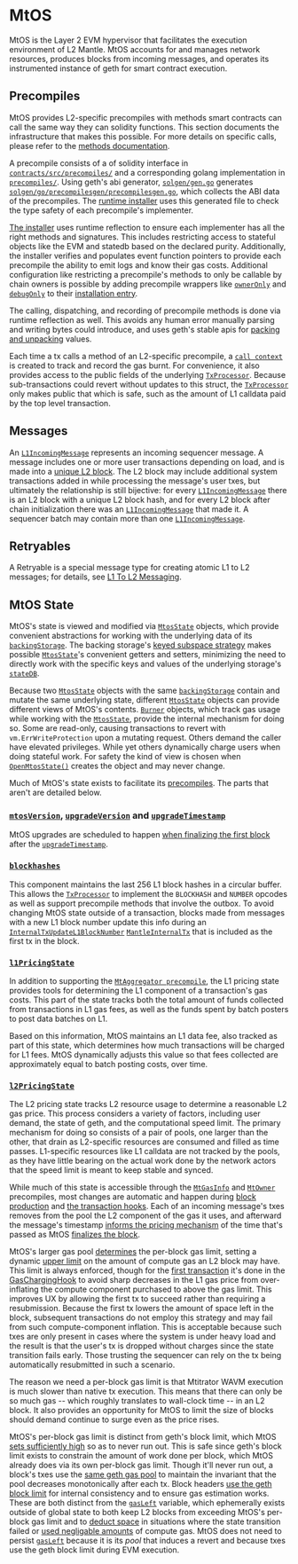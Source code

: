 # MtOS

MtOS is the Layer 2 EVM hypervisor that facilitates the execution environment of L2 Mantle. MtOS accounts for and manages network resources, produces blocks from incoming messages, and operates its instrumented instance of geth for smart contract execution.

## Precompiles

MtOS provides L2-specific precompiles with methods smart contracts can call the same way they can solidity functions. This section documents the infrastructure that makes this possible. For more details on specific calls, please refer to the [methods documentation](./precompiles.md).

A precompile consists of a of solidity interface in [`contracts/src/precompiles/`][mantle_precompiles_dir] and a corresponding golang implementation in [`precompiles/`][precompiles_dir]. Using geth's abi generator, [`solgen/gen.go`][gen_file] generates [`solgen/go/precompilesgen/precompilesgen.go`][precompilesgen_link], which collects the ABI data of the precompiles. The [runtime installer][installer_link] uses this generated file to check the type safety of each precompile's implementer.

[The installer][installer_link] uses runtime reflection to ensure each implementer has all the right methods and signatures. This includes restricting access to stateful objects like the EVM and statedb based on the declared purity. Additionally, the installer verifies and populates event function pointers to provide each precompile the ability to emit logs and know their gas costs. Additional configuration like restricting a precompile's methods to only be callable by chain owners is possible by adding precompile wrappers like [`ownerOnly`][ownerOnly_link] and [`debugOnly`][debugOnly_link] to their [installation entry][installation_link].

The calling, dispatching, and recording of precompile methods is done via runtime reflection as well. This avoids any human error manually parsing and writing bytes could introduce, and uses geth's stable apis for [packing and unpacking][packing_link] values.

Each time a tx calls a method of an L2-specific precompile, a [`call context`][call_context_link] is created to track and record the gas burnt. For convenience, it also provides access to the public fields of the underlying [`TxProcessor`][TxProcessor_link]. Because sub-transactions could revert without updates to this struct, the [`TxProcessor`][TxProcessor_link] only makes public that which is safe, such as the amount of L1 calldata paid by the top level transaction.

[mantle_precompiles_dir]: https://github.com/mantlenetworkio/mantle/tree/master/contracts/src/precompiles
[precompiles_dir]: https://github.com/mantlenetworkio/mantle/tree/master/precompiles
[installer_link]: https://github.com/mantlenetworkio/mantle/blob/bc6b52daf7232af2ca2fec3f54a5b546f1196c45/precompiles/precompile.go#L379
[installation_link]: https://github.com/mantlenetworkio/mantle/blob/bc6b52daf7232af2ca2fec3f54a5b546f1196c45/precompiles/precompile.go#L403
[gen_file]: https://github.com/mantlenetworkio/mantle/blob/master/solgen/gen.go
[ownerOnly_link]: https://github.com/mantlenetworkio/mantle/blob/f11ba39cf91ee1fe1b5f6b67e8386e5efd147667/precompiles/wrapper.go#L58
[debugOnly_link]: https://github.com/mantlenetworkio/mantle/blob/f11ba39cf91ee1fe1b5f6b67e8386e5efd147667/precompiles/wrapper.go#L23
[precompilesgen_link]: https://github.com/mantlenetworkio/mantle/blob/f11ba39cf91ee1fe1b5f6b67e8386e5efd147667/solgen/gen.go#L55
[packing_link]: https://github.com/mantlenetworkio/mantle/blob/bc6b52daf7232af2ca2fec3f54a5b546f1196c45/precompiles/precompile.go#L438
[call_context_link]: https://github.com/mantlenetworkio/mantle/blob/f11ba39cf91ee1fe1b5f6b67e8386e5efd147667/precompiles/context.go#L26

## Messages

An [`L1IncomingMessage`][L1IncomingMessage_link] represents an incoming sequencer message. A message includes one or more user transactions depending on load, and is made into a [unique L2 block][ProduceBlockAdvanced_link]. The L2 block may include additional system transactions added in while processing the message's user txes, but ultimately the relationship is still bijective: for every [`L1IncomingMessage`][L1IncomingMessage_link] there is an L2 block with a unique L2 block hash, and for every L2 block after chain initialization there was an [`L1IncomingMessage`][L1IncomingMessage_link] that made it. A sequencer batch may contain more than one [`L1IncomingMessage`][L1IncomingMessage_link].

[L1IncomingMessage_link]: https://github.com/mantlenetworkio/mantle/blob/4ac7e9268e9885a025e0060c9ec30f9612f9e651/mtos/incomingmessage.go#L54
[ProduceBlockAdvanced_link]: https://github.com/mantlenetworkio/mantle/blob/4ac7e9268e9885a025e0060c9ec30f9612f9e651/mtos/block_processor.go#L118

## Retryables

A Retryable is a special message type for creating atomic L1 to L2 messages; for details, see [L1 To L2 Messaging](./l1-to-l2-messaging.md).

## MtOS State

MtOS's state is viewed and modified via [`MtosState`][MtosState_link] objects, which provide convenient abstractions for working with the underlying data of its [`backingStorage`][BackingStorage_link]. The backing storage's [keyed subspace strategy][subspace_link] makes possible [`MtosState`][MtosState_link]'s convenient getters and setters, minimizing the need to directly work with the specific keys and values of the underlying storage's [`stateDB`][stateDB_link].

Because two [`MtosState`][MtosState_link] objects with the same [`backingStorage`][BackingStorage_link] contain and mutate the same underlying state, different [`MtosState`][MtosState_link] objects can provide different views of MtOS's contents. [`Burner`][Burner_link] objects, which track gas usage while working with the [`MtosState`][MtosState_link], provide the internal mechanism for doing so. Some are read-only, causing transactions to revert with `vm.ErrWriteProtection` upon a mutating request. Others demand the caller have elevated privileges. While yet others dynamically charge users when doing stateful work. For safety the kind of view is chosen when [`OpenMtosState()`][OpenMtosState_link] creates the object and may never change. 

Much of MtOS's state exists to facilitate its [precompiles](precompiles.md). The parts that aren't are detailed below.

[MtosState_link]: https://github.com/mantlenetworkio/mantle/blob/fa36a0f138b8a7e684194f9840315d80c390f324/mtos/mtosState/mtosstate.go#L36
[BackingStorage_link]: https://github.com/mantlenetworkio/mantle/blob/fa36a0f138b8a7e684194f9840315d80c390f324/mtos/storage/storage.go#L51
[stateDB_link]: https://github.com/mantlenetwork/go-ethereum/blob/0ba62aab54fd7d6f1570a235f4e3a877db9b2bd0/core/state/statedb.go#L66
[subspace_link]: https://github.com/mantlenetworkio/mantle/blob/fa36a0f138b8a7e684194f9840315d80c390f324/mtos/storage/storage.go#L21
[OpenMtosState_link]: https://github.com/mantlenetworkio/mantle/blob/fa36a0f138b8a7e684194f9840315d80c390f324/mtos/mtosState/mtosstate.go#L57
[Burner_link]: https://github.com/mantlenetworkio/mantle/blob/fa36a0f138b8a7e684194f9840315d80c390f324/mtos/burn/burn.go#L11

### [`mtosVersion`][mtosVersion_link], [`upgradeVersion`][upgradeVersion_link] and [`upgradeTimestamp`][upgradeTimestamp_link]

MtOS upgrades are scheduled to happen [when finalizing the first block][FinalizeBlock_link] after the [`upgradeTimestamp`][upgradeTimestamp_link].

[mtosVersion_link]: https://github.com/mantlenetworkio/mantle/blob/fa36a0f138b8a7e684194f9840315d80c390f324/mtos/mtosState/mtosstate.go#L37
[upgradeVersion_link]: https://github.com/mantlenetworkio/mantle/blob/fa36a0f138b8a7e684194f9840315d80c390f324/mtos/mtosState/mtosstate.go#L38
[upgradeTimestamp_link]: https://github.com/mantlenetworkio/mantle/blob/fa36a0f138b8a7e684194f9840315d80c390f324/mtos/mtosState/mtosstate.go#L39
[FinalizeBlock_link]: https://github.com/mantlenetworkio/mantle/blob/fa36a0f138b8a7e684194f9840315d80c390f324/mtos/block_processor.go#L350

### [`blockhashes`][blockhashes_link]

This component maintains the last 256 L1 block hashes in a circular buffer. This allows the [`TxProcessor`][TxProcessor_link] to implement the `BLOCKHASH` and `NUMBER` opcodes as well as support precompile methods that involve the outbox. To avoid changing MtOS state outside of a transaction, blocks made from messages with a new L1 block number update this info during an [`InternalTxUpdateL1BlockNumber`][InternalTxUpdateL1BlockNumber_link] [`MantleInternalTx`][MantleInternalTx_link] that is included as the first tx in the block.

[blockhashes_link]: https://github.com/mantlenetworkio/mantle/blob/fa36a0f138b8a7e684194f9840315d80c390f324/mtos/blockhash/blockhash.go#L15
[InternalTxUpdateL1BlockNumber_link]: https://github.com/mantlenetworkio/mantle/blob/fa36a0f138b8a7e684194f9840315d80c390f324/mtos/internal_tx.go#L24
[MantleInternalTx_link]: https://github.com/mantlenetworkio/mantle/blob/fa36a0f138b8a7e684194f9840315d80c390f324/mtos/block_processor.go#L116
[TxProcessor_link]: https://github.com/mantlenetworkio/mantle/blob/fa36a0f138b8a7e684194f9840315d80c390f324/mtos/tx_processor.go#L33

### [`l1PricingState`][l1PricingState_link]

In addition to supporting the [`MtAggregator precompile`](precompiles.md#MtAggregator), the L1 pricing state provides tools for determining the L1 component of a transaction's gas costs. This part of the state tracks both the total amount of funds collected from transactions in L1 gas fees, as well as the funds spent by batch posters to post data batches on L1. 

Based on this information, MtOS maintains an L1 data fee, also tracked as part of this state, which determines how much transactions will be charged for L1 fees. MtOS dynamically adjusts this value so that fees collected are approximately equal to batch posting costs, over time.



[l1PricingState_link]: https://github.com/mantlenetworkio/mantle/blob/fa36a0f138b8a7e684194f9840315d80c390f324/mtos/l1pricing/l1pricing.go#L16

### [`l2PricingState`][l2PricingState_link]

The L2 pricing state tracks L2 resource usage to determine a reasonable L2 gas price. This process considers a variety of factors, including user demand, the state of geth, and the computational speed limit. The primary mechanism for doing so consists of a pair of pools, one larger than the other, that drain as L2-specific resources are consumed and filled as time passes. L1-specific resources like L1 calldata are not tracked by the pools, as they have little bearing on the actual work done by the network actors that the speed limit is meant to keep stable and synced. 

While much of this state is accessible through the [`MtGasInfo`](precompiles.md#MtGasInfo) and [`MtOwner`](precompiles.md#MtOwner) precompiles, most changes are automatic and happen during [block production][block_production_link] and [the transaction hooks](geth.md#Hooks). Each of an incoming message's txes removes from the pool the L2 component of the gas it uses, and afterward the message's timestamp [informs the pricing mechanism][notify_pricer_link] of the time that's passed as MtOS [finalizes the block][finalizeblock_link].

MtOS's larger gas pool [determines][maintain_limit_link] the per-block gas limit, setting a dynamic [upper limit][per_block_limit_link] on the amount of compute gas an L2 block may have. This limit is always enforced, though for the [first transaction][first_transaction_link] it's done in the [GasChargingHook](geth.md#GasChargingHook) to avoid sharp decreases in the L1 gas price from over-inflating the compute component purchased to above the gas limit. This improves UX by allowing the first tx to succeed rather than requiring a resubmission. Because the first tx lowers the amount of space left in the block, subsequent transactions do not employ this strategy and may fail from such compute-component inflation. This is acceptable because such txes are only present in cases where the system is under heavy load and the result is that the user's tx is dropped without charges since the state transition fails early. Those trusting the sequencer can rely on the tx being automatically resubmitted in such a scenario.

The reason we need a per-block gas limit is that Mtitrator WAVM execution is much slower than native tx execution. This means that there can only be so much gas -- which roughly translates to wall-clock time -- in an L2 block. It also provides an opportunity for MtOS to limit the size of blocks should demand continue to surge even as the price rises.

MtOS's per-block gas limit is distinct from geth's block limit, which MtOS [sets sufficiently high][geth_pool_set_link] so as to never run out. This is safe since geth's block limit exists to constrain the amount of work done per block, which MtOS already does via its own per-block gas limit. Though it'll never run out, a block's txes use the [same geth gas pool][same_geth_pool_link] to maintain the invariant that the pool decreases monotonically after each tx. Block headers [use the geth block limit][use_geth_pool_link] for internal consistency and to ensure gas estimation works. These are both distinct from the [`gasLeft`][per_block_limit_link] variable, which ephemerally exists outside of global state to both keep L2 blocks from exceeding MtOS's per-block gas limit and to [deduct space][deduct_space_link] in situations where the state transition failed or [used negligable amounts][neglibale_amounts_link] of compute gas. MtOS does not need to persist [`gasLeft`][per_block_limit_link] because it is its _pool_ that induces a revert and because txes use the geth block limit during EVM execution.

[l2PricingState_link]: https://github.com/mantlenetworkio/mantle/blob/fa36a0f138b8a7e684194f9840315d80c390f324/mtos/l2pricing/l2pricing.go#L14
[block_production_link]: https://github.com/mantlenetworkio/mantle/blob/fa36a0f138b8a7e684194f9840315d80c390f324/mtos/block_processor.go#L77
[notify_pricer_link]: https://github.com/mantlenetworkio/mantle/blob/fa36a0f138b8a7e684194f9840315d80c390f324/mtos/block_processor.go#L336

[maintain_limit_link]: https://github.com/mantlenetworkio/mantle/blob/2ba6d1aa45abcc46c28f3d4f560691ce5a396af8/mtos/l2pricing/pools.go#L98
[per_block_limit_link]: https://github.com/mantlenetworkio/mantle/blob/2ba6d1aa45abcc46c28f3d4f560691ce5a396af8/mtos/block_processor.go#L146
[first_transaction_link]: https://github.com/mantlenetworkio/mantle/blob/2ba6d1aa45abcc46c28f3d4f560691ce5a396af8/mtos/block_processor.go#L237
[geth_pool_set_link]: https://github.com/mantlenetworkio/mantle/blob/2ba6d1aa45abcc46c28f3d4f560691ce5a396af8/mtos/block_processor.go#L166
[same_geth_pool_link]: https://github.com/mantlenetworkio/mantle/blob/2ba6d1aa45abcc46c28f3d4f560691ce5a396af8/mtos/block_processor.go#L199
[use_geth_pool_link]: https://github.com/mantlenetworkio/mantle/blob/2ba6d1aa45abcc46c28f3d4f560691ce5a396af8/mtos/block_processor.go#L67
[deduct_space_link]: https://github.com/mantlenetworkio/mantle/blob/faf55a1da8afcabb1f3c406b291e721bfde71a05/mtos/block_processor.go#L272
[neglibale_amounts_link]: https://github.com/mantlenetworkio/mantle/blob/faf55a1da8afcabb1f3c406b291e721bfde71a05/mtos/block_processor.go#L328
